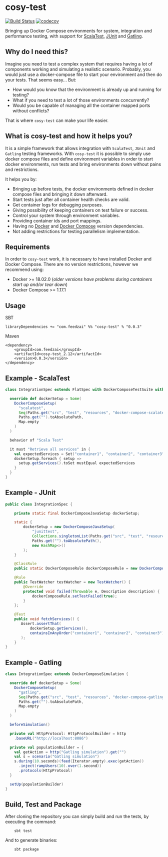 # cosy-test
[![Build Status](https://travis-ci.org/feedzai/cosy-test.svg?branch=master)](https://travis-ci.org/feedzai/cosy-test)
[![codecov](https://codecov.io/gh/feedzai/cosy-test/branch/master/graph/badge.svg)](https://codecov.io/gh/feedzai/cosy-test)

Bringing up Docker Compose environments for system, integration and performance testing, with support for [ScalaTest](http://www.scalatest.org/),
[JUnit](https://junit.org/junit4/) and [Gatling](https://gatling.io/).

## Why do I need this?

Imagine you need to test a complex system that requires having a lot of components working and simulating a realistic scenario.
Probably, you would just use a docker-compose file to start your environment and then do your tests.
That seems easy... But:

* How would you know that the environment is already up and running for testing?
* What if you need to test a lot of those environments concurrently?
* Would you be capable of managing all the container mapped ports without conflicts?

That is where `cosy-test` can make your life easier.

## What is cosy-test and how it helps you?

It is a simple framework that allows integration with `ScalaTest`, `JUnit` and `Gatling` testing frameworks.
With `cosy-test` it is possible to simply use docker compose files and define environment variables in order to
start docker environments, run tests and bring environments down without pains and restrictions.

It helps you by:

* Bringing up before tests, the docker environments defined in docker compose files and bringing it down afterward.
* Start tests just after all container health checks are valid.
* Get container logs for debugging purposes.
* Giving possibility of keeping containers on test failure or success.
* Control your system through environment variables.
* Providing container ids and port mappings.
* Having no [Docker](https://www.docker.com/) and [Docker Compose](https://docs.docker.com/compose/) version dependencies.
* Not adding restrictions for testing parallelism implementation.

## Requirements

In order to `cosy-test` work, it is necessary to have installed Docker and Docker Compose. There are no version restrictions,
however we recommend using:

- Docker >= 18.02.0 (_older versions have problems during containers start up and/or tear down_)
- Docker Compose >= 1.17.1

## Usage

SBT

    libraryDependencies += "com.feedzai" %% "cosy-test" % "0.0.3"

Maven

    <dependency>
        <groupId>com.feedzai</groupId>
        <artifactId>cosy-test_2.12</artifactId>
        <version>0.0.3</version>
    </dependency>

## Example - ScalaTest

``` scala
class IntegrationSpec extends FlatSpec with DockerComposeTestSuite with MustMatchers {

  override def dockerSetup = Some(
    DockerComposeSetup(
      "scalatest",
      Seq(Paths.get("src", "test", "resources", "docker-compose-scalatest.yml")),
      Paths.get("").toAbsolutePath,
      Map.empty
    )
  )

  behavior of "Scala Test"

  it must "Retrieve all services" in {
    val expectedServices = Set("container1", "container2", "container3")
    dockerSetup.foreach { setup =>
      setup.getServices().toSet mustEqual expectedServices
    }
  }
}
```


## Example - JUnit

``` java
public class IntegrationSpec {

    private static final DockerComposeJavaSetup dockerSetup;

    static {
        dockerSetup = new DockerComposeJavaSetup(
            "junittest",
            Collections.singletonList(Paths.get("src", "test", "resources", "docker-compose-junit.yml")),
            Paths.get("").toAbsolutePath(),
            new HashMap<>()
        );
    }

    @ClassRule
    public static DockerComposeRule dockerComposeRule = new DockerComposeRule(dockerSetup);

    @Rule
    public TestWatcher testWatcher = new TestWatcher() {
        @Override
        protected void failed(Throwable e, Description description) {
            dockerComposeRule.setTestFailed(true);
        }
    };

    @Test
    public void fetchServices() {
       Assert.assertThat(
           dockerSetup.getServices(),
           containsInAnyOrder("container1", "container2", "container3")
       );
    }
}
```


## Example - Gatling

``` scala
class IntegrationSpec extends DockerComposeSimulation {

  override def dockerSetup = Some(
    DockerComposeSetup(
      "gatling",
      Seq(Paths.get("src", "test", "resources", "docker-compose-gatling.yml")),
      Paths.get("").toAbsolutePath,
      Map.empty
    )
  )

  beforeSimulation()

  private val HttpProtocol: HttpProtocolBuilder = http
    .baseURL("http://localhost:8086")

  private val populationBuilder = {
    val getAction = http("Gatling simulation").get("")
    val s = scenario("Gatling simulation")
    s.during(10.seconds)(feed(Iterator.empty).exec(getAction))
      .inject(rampUsers(10).over(1.second))
      .protocols(HttpProtocol)
  }

  setUp(populationBuilder)
}
```

## Build, Test and Package

After cloning the repository you can simply build and run the tests, by executing the command:

        sbt test

And to generate binaries:

        sbt package
